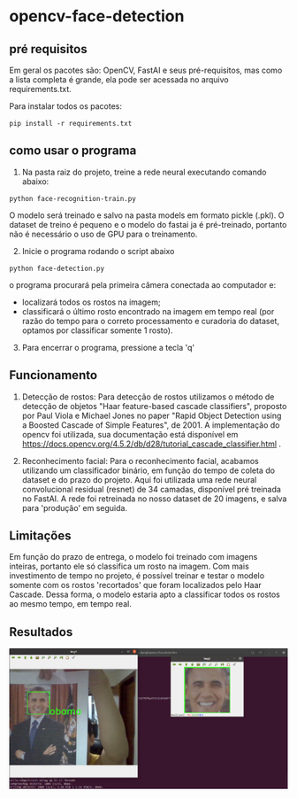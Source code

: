 # opencv-face-detection

## pré requisitos

Em geral os pacotes são: OpenCV, FastAI e seus pré-requisitos, mas como a lista completa é grande, ela pode ser acessada no arquivo requirements.txt.

Para instalar todos os pacotes:

```console
pip install -r requirements.txt
```



## como usar o programa
1. Na pasta raiz do projeto, treine a rede neural executando comando abaixo:

```console
python face-recognition-train.py
```
O modelo será treinado e salvo na pasta models em formato pickle (.pkl). O dataset de treino é pequeno e o modelo do fastai ja é pré-treinado, portanto não é necessário o uso de GPU para o treinamento.

2. Inicie o programa rodando o script abaixo
```console
python face-detection.py
```
o programa procurará pela primeira câmera conectada ao computador e:
- localizará todos os rostos na imagem;
- classificará o último rosto encontrado na imagem em tempo real (por razão do tempo para o correto processamento e curadoria do dataset, optamos por classificar somente 1 rosto).

3. Para encerrar o programa, pressione a tecla 'q'


## Funcionamento

1. Detecção de rostos:
Para detecção de rostos utilizamos o método de detecção de objetos "Haar feature-based cascade classifiers", proposto por Paul Viola e Michael Jones no paper "Rapid Object Detection using a Boosted Cascade of Simple Features", de 2001. A implementação do opencv foi utilizada, sua documentação está disponível em https://docs.opencv.org/4.5.2/db/d28/tutorial_cascade_classifier.html .

2. Reconhecimento facial:
Para o reconhecimento facial, acabamos utilizando um classificador binário, em função do tempo de coleta do dataset e do prazo do projeto. Aqui foi utilizada uma rede neural convolucional residual (resnet) de 34 camadas, disponível pré treinada no FastAI. A rede foi retreinada no nosso dataset de 20 imagens, e salva para 'produção' em seguida.

## Limitações

Em função do prazo de entrega, o modelo foi treinado com imagens inteiras, portanto ele só classifica um rosto na imagem. Com mais investimento de tempo no projeto, é possível treinar e testar o modelo somente com os rostos 'recortados' que foram localizados pelo Haar Cascade. Dessa forma, o modelo estaria apto a classificar todos os rostos ao mesmo tempo, em tempo real.

## Resultados

![First test](https://raw.githubusercontent.com/chris-redfield/opencv-face-detection/main/img/test.png)
